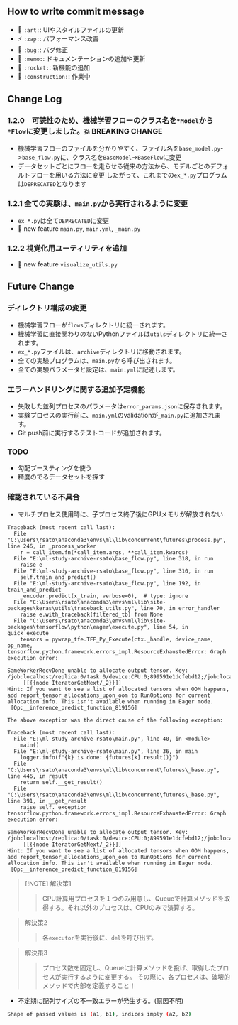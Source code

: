 ## How to write commit message
- 🎨 `:art:`: UIやスタイルファイルの更新
- ⚡️ `:zap:`: パフォーマンス改善
- 🐛 `:bug:`: バグ修正
- 📝 `:memo:`: ドキュメンテーションの追加や更新
- 🚀 `:rocket:`: 新機能の追加
- 🚧 `:construction:`: 作業中

## Change Log

### 1.2.0　可読性のため、機械学習フローのクラス名を`*Model`から`*Flow`に変更しました。💥 BREAKING CHANGE
- 機械学習フローのファイルを分かりやすく、ファイル名を`base_model.py`->`base_flow.py`に、クラス名を`BaseModel`->`BaseFlow`に変更
- データセットごとにフローを走らせる従来の方法から、モデルごとのデフォルトフローを用いる方法に変更
したがって、これまでの`ex_*.py`プログラムは`DEPRECATED`となります

### 1.2.1 全ての実験は、`main.py`から実行されるように変更
- `ex_*.py`は全て`DEPRECATED`に変更
- :rocket: new feature `main.py`, `main.yml`, `_main.py`

### 1.2.2 視覚化用ユーティリティを追加

- :rocket: new feature `visualize_utils.py`

## Future Change

### ディレクトリ構成の変更
- 機械学習フローが`flows`ディレクトリに統一されます。
- 機械学習に直接関わりのないPythonファイルは`utils`ディレクトリに統一されます。
- `ex_*.py`ファイルは、`archive`ディレクトリに移動されます。
- 全ての実験プログラムは、`main.py`から呼び出されます。
- 全ての実験パラメータと設定は、`main.yml`に記述します。

### エラーハンドリングに関する追加予定機能

- 失敗した並列プロセスのパラメータは`error_params.json`に保存されます。
- 実験プロセスの実行前に、`main.yml`のvalidationが`_main.py`に追加されます。
- Git push前に実行するテストコードが追加されます。

### TODO
- 勾配ブースティングを使う
- 精度のでるデータセットを探す


### 確認されている不具合
- マルチプロセス使用時に、子プロセス終了後にGPUメモリが解放されない
```shell
Traceback (most recent call last):
  File "C:\Users\rsato\anaconda3\envs\ml\lib\concurrent\futures\process.py", line 246, in _process_worker
    r = call_item.fn(*call_item.args, **call_item.kwargs)
  File "E:\ml-study-archive-rsato\base_flow.py", line 318, in run
    raise e
  File "E:\ml-study-archive-rsato\base_flow.py", line 310, in run
    self.train_and_predict()
  File "E:\ml-study-archive-rsato\base_flow.py", line 192, in train_and_predict
    _encoder.predict(x_train, verbose=0),  # type: ignore
  File "C:\Users\rsato\anaconda3\envs\ml\lib\site-packages\keras\utils\traceback_utils.py", line 70, in error_handler
    raise e.with_traceback(filtered_tb) from None
  File "C:\Users\rsato\anaconda3\envs\ml\lib\site-packages\tensorflow\python\eager\execute.py", line 54, in quick_execute
    tensors = pywrap_tfe.TFE_Py_Execute(ctx._handle, device_name, op_name,
tensorflow.python.framework.errors_impl.ResourceExhaustedError: Graph execution error:

SameWorkerRecvDone unable to allocate output tensor. Key: /job:localhost/replica:0/task:0/device:CPU:0;899591e1dcfebd12;/job:localhost/replica:0/task:0/device:GPU:0;edge_11_IteratorGetNext;0:0
	 [[{{node IteratorGetNext/_2}}]]
Hint: If you want to see a list of allocated tensors when OOM happens, add report_tensor_allocations_upon_oom to RunOptions for current allocation info. This isn't available when running in Eager mode.
 [Op:__inference_predict_function_819156]

The above exception was the direct cause of the following exception:

Traceback (most recent call last):
  File "E:\ml-study-archive-rsato\main.py", line 40, in <module>
    main()
  File "E:\ml-study-archive-rsato\main.py", line 36, in main
    logger.info(f"{k} is done: {futures[k].result()}")
  File "C:\Users\rsato\anaconda3\envs\ml\lib\concurrent\futures\_base.py", line 446, in result
    return self.__get_result()
  File "C:\Users\rsato\anaconda3\envs\ml\lib\concurrent\futures\_base.py", line 391, in __get_result
    raise self._exception
tensorflow.python.framework.errors_impl.ResourceExhaustedError: Graph execution error:

SameWorkerRecvDone unable to allocate output tensor. Key: /job:localhost/replica:0/task:0/device:CPU:0;899591e1dcfebd12;/job:localhost/replica:0/task:0/device:GPU:0;edge_11_IteratorGetNext;0:0
	 [[{{node IteratorGetNext/_2}}]]
Hint: If you want to see a list of allocated tensors when OOM happens, add report_tensor_allocations_upon_oom to RunOptions for current allocation info. This isn't available when running in Eager mode.
 [Op:__inference_predict_function_819156]
```
> [!NOTE] 解決策1
>> GPU計算用プロセスを１つのみ用意し、Queueで計算メソッドを取得する。それ以外のプロセスは、CPUのみで演算する。

> 解決策2
>> 各`executor`を実行後に、`del`を呼び出す。

> 解決策3
>> プロセス数を固定し、Queueに計算メソッドを投げ、取得したプロセスが実行するように変更する。
>> その際に、各プロセスは、破壊的メソッドで内部を定義すること！

- 不定期に配列サイズの不一致エラーが発生する。(原因不明)
```sh
Shape of passed values is (a1, b1), indices imply (a2, b2)
```